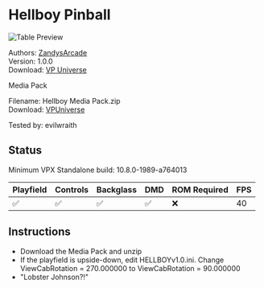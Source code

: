 # Hellboy Pinball

![Table Preview](../../images/vpx-hellboy.png)

Authors: [ZandysArcade](https://vpuniverse.com/profile/57949-zandysarcade/)  
Version: 1.0.0  
Download: [VP Universe](https://vpuniverse.com/files/file/21736-hellboy-pinball/)

Media Pack

Filename: Hellboy Media Pack.zip  
Download: [VPUniverse](https://vpuniverse.com/files/file/21736-hellboy-pinball/)  

Tested by: evilwraith

## Status 

Minimum VPX Standalone build: 10.8.0-1989-a764013

| Playfield | Controls | Backglass | DMD | ROM Required | FPS | 
|-----------|----------|-----------|-----|--------------|-----|
| :white_check_mark: | :white_check_mark: | :white_check_mark: | :white_check_mark: | :x: | 40 |

## Instructions

- Download the Media Pack and unzip
- If the playfield is upside-down, edit HELLBOYv1.0.ini. Change ViewCabRotation = 270.000000 to ViewCabRotation = 90.000000
- "Lobster Johnson?!"

